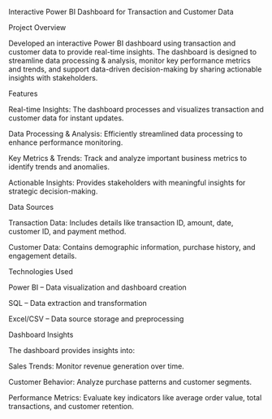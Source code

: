 Interactive Power BI Dashboard for Transaction and Customer Data

Project Overview

Developed an interactive Power BI dashboard using transaction and customer data to provide real-time insights. The dashboard is designed to streamline data processing & analysis, monitor key performance metrics and trends, and support data-driven decision-making by sharing actionable insights with stakeholders.

Features

Real-time Insights: The dashboard processes and visualizes transaction and customer data for instant updates.

Data Processing & Analysis: Efficiently streamlined data processing to enhance performance monitoring.

Key Metrics & Trends: Track and analyze important business metrics to identify trends and anomalies.

Actionable Insights: Provides stakeholders with meaningful insights for strategic decision-making.

Data Sources

Transaction Data: Includes details like transaction ID, amount, date, customer ID, and payment method.

Customer Data: Contains demographic information, purchase history, and engagement details.

Technologies Used

Power BI – Data visualization and dashboard creation

SQL – Data extraction and transformation

Excel/CSV – Data source storage and preprocessing

Dashboard Insights

The dashboard provides insights into:

Sales Trends: Monitor revenue generation over time.

Customer Behavior: Analyze purchase patterns and customer segments.

Performance Metrics: Evaluate key indicators like average order value, total transactions, and customer retention.
